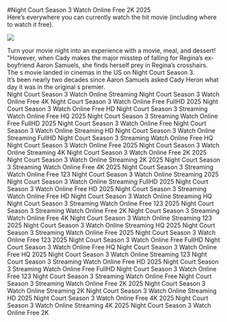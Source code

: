 #Night Court Season 3 Watch Online Free 2K 2025  
Here’s everywhere you can currently watch the hit movie (including where to watch it free).  
  
[![](https://i.imgur.com/qSNzIqt.png)](https://movie.rssnews.media/rhnOWqtC.php)  
  
Turn your movie night into an experience with a movie, meal, and dessert!  
"However, when Cady makes the major misstep of falling for Regina’s ex-boyfriend Aaron Samuels, she finds herself prey in Regina’s crosshairs.  
The s movie landed in cinemas in the US on Night Court Season 3.  
It’s been nearly two decades since Aaron Samuels asked Cady Heron what day it was in the original s premier.  
Night Court Season 3 Watch Online Streaming
Night Court Season 3 Watch Online Free 4K
Night Court Season 3 Watch Online Free FullHD 2025
Night Court Season 3 Watch Online Free HD
Night Court Season 3 Streaming Watch Online Free HQ 2025
Night Court Season 3 Streaming Watch Online Free FullHD 2025
Night Court Season 3 Watch Online Free
Night Court Season 3 Watch Online Streaming HD
Night Court Season 3 Watch Online Streaming FullHD
Night Court Season 3 Streaming Watch Online Free HQ
Night Court Season 3 Watch Online Free 2025
Night Court Season 3 Watch Online Streaming 4K
Night Court Season 3 Watch Online Free 2K 2025
Night Court Season 3 Watch Online Streaming 2K 2025
Night Court Season 3 Streaming Watch Online Free 4K 2025
Night Court Season 3 Streaming Watch Online Free 123
Night Court Season 3 Watch Online Streaming 2025
Night Court Season 3 Watch Online Streaming FullHD 2025
Night Court Season 3 Watch Online Free HD 2025
Night Court Season 3 Streaming Watch Online Free HD
Night Court Season 3 Watch Online Streaming HQ
Night Court Season 3 Streaming Watch Online Free 123 2025
Night Court Season 3 Streaming Watch Online Free 2K
Night Court Season 3 Streaming Watch Online Free 4K
Night Court Season 3 Watch Online Streaming 123 2025
Night Court Season 3 Watch Online Streaming HQ 2025
Night Court Season 3 Streaming Watch Online Free 2025
Night Court Season 3 Watch Online Free 123 2025
Night Court Season 3 Watch Online Free FullHD
Night Court Season 3 Watch Online Free HQ
Night Court Season 3 Watch Online Free HQ 2025
Night Court Season 3 Watch Online Streaming 123
Night Court Season 3 Streaming Watch Online Free HD 2025
Night Court Season 3 Streaming Watch Online Free FullHD
Night Court Season 3 Watch Online Free 123
Night Court Season 3 Streaming Watch Online Free
Night Court Season 3 Streaming Watch Online Free 2K 2025
Night Court Season 3 Watch Online Streaming 2K
Night Court Season 3 Watch Online Streaming HD 2025
Night Court Season 3 Watch Online Free 4K 2025
Night Court Season 3 Watch Online Streaming 4K 2025
Night Court Season 3 Watch Online Free 2K
